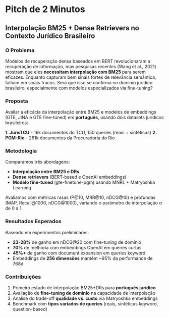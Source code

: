 # Pitch de 2 Minutos

## Interpolação BM25 + Dense Retrievers no Contexto Jurídico Brasileiro

### O Problema

Modelos de recuperação densa baseados em BERT revolucionaram a recuperação de informação,
mas pesquisas recentes (Wang et al., 2021) mostram que eles **necessitam
interpolação com BM25** para serem eficazes. Enquanto capturam bem sinais
fortes de relevância semântica, falham em sinais fracos. Será que isso se confirma no
domínio jurídico brasileiro, especialmente com modelos especializados via
fine-tuning?

### Proposta

Avaliar a eficácia da interpolação entre BM25 e modelos de embeddings (GTE,
JINA e GTE fine-tuned) em **português**, usando dois datasets jurídicos
brasileiros:

**1. JurisTCU** - 16k documentos do TCU, 150 queries (reais + sintéticas)
**2. PGM-Rio** - 261k documentos da Procuradoria do Rio

### Metodologia

Comparamos três abordagens:
- **Interpolação entre BM25 e DRs**.
- **Dense retrievers** (BERT-based e OpenAI embeddings)
- **Modelo fine-tuned** (gte-finetune-pgm) usando MNRL + Matryoshka Learning

Avaliamos com métricas rasas (P@10, MRR@10, nDCG@10) e profundas (MAP,
Recall@1000, nDCG@1000), variando o parâmetro de interpolação $\alpha$ de 0 a 1.

### Resultados Esperados

Baseado em experimentos preliminares:
- **23-28%** de ganho em nDCG@20 com fine-tuning de domínio
- **70%** de melhoria com embeddings OpenAI em queries curtas
- **45%+** de ganho com document expansion em queries keyword
- Embeddings de **256 dimensões** mantêm ~95% da performance de 768d

### Contribuições

1. Primeiro estudo de interpolação BM25+DRs para **português jurídico**
2. Avaliação de **fine-tuning de domínio** na capacidade de interpolação
3. Análise do trade-off **qualidade vs. custo** via Matryoshka embeddings
4. Benchmark com **tipos variados de queries** (reais, sintéticas keyword, question-based)
